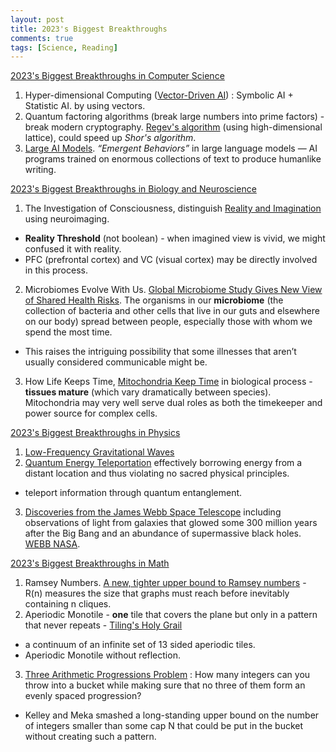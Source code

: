 ```yaml
---
layout: post
title: 2023's Biggest Breakthroughs
comments: true
tags: [Science, Reading]
---
```


[2023's Biggest Breakthroughs in Computer Science](https://www.quantamagazine.org/the-biggest-discoveries-in-computer-science-in-2023-20231220/)


1. Hyper-dimensional Computing ([Vector-Driven AI](https://www.quantamagazine.org/a-new-approach-to-computation-reimagines-artificial-intelligence-20230413/)) : Symbolic AI + Statistic AI. by using vectors.
2. Quantum factoring algorithms (break large numbers into prime factors) - break modern cryptography. [Regev's algorithm](https://www.quantamagazine.org/thirty-years-later-a-speed-boost-for-quantum-factoring-20231017/) (using high-dimensional lattice), could speed up *Shor's algorithm*.
3. [Large AI Models](https://www.quantamagazine.org/the-unpredictable-abilities-emerging-from-large-ai-models-20230316/). *“Emergent Behaviors”* in large language models — AI programs trained on enormous collections of text to produce humanlike writing.


[2023's Biggest Breakthroughs in Biology and Neuroscience](https://www.quantamagazine.org/the-biggest-discoveries-in-biology-in-2023-20231219/)

1. The Investigation of Consciousness, distinguish [Reality and Imagination](https://www.quantamagazine.org/is-it-real-or-imagined-how-your-brain-tells-the-difference-20230524/) using neuroimaging.
  * **Reality Threshold** (not boolean) - when imagined view is vivid, we might confused it with reality.
  * PFC (prefrontal cortex) and VC (visual cortex) may be directly involved in this process.
2.  Microbiomes Evolve With Us. [Global Microbiome Study Gives New View of Shared Health Risks](https://www.quantamagazine.org/global-microbiome-study-gives-new-view-of-shared-health-risks-20230314/). The organisms in our **microbiome** (the collection of bacteria and other cells that live in our guts and elsewhere on our body) spread between people, especially those with whom we spend the most time.
  * This raises the intriguing possibility that some illnesses that aren’t usually considered communicable might be.
3. How Life Keeps Time, [Mitochondria Keep Time](https://www.quantamagazine.org/what-makes-life-tick-mitochondria-may-keep-time-for-cells-20230918/) in biological process - **tissues mature** (which vary dramatically between species). Mitochondria may very well serve dual roles as both the timekeeper and power source for complex cells.


[2023's Biggest Breakthroughs in Physics](https://www.quantamagazine.org/the-biggest-discoveries-in-physics-in-2023-20231221/)
1. [Low-Frequency Gravitational Waves](https://www.quantamagazine.org/an-enormous-gravity-hum-moves-through-the-universe-20230628/)
2. [Quantum Energy Teleportation](https://www.quantamagazine.org/physicists-use-quantum-mechanics-to-pull-energy-out-of-nothing-20230222/) effectively borrowing energy from a distant location and thus violating no sacred physical principles.
  * teleport information through quantum entanglement.
3. [Discoveries from the James Webb Space Telescope](https://www.quantamagazine.org/jwst-spots-giant-black-holes-all-over-the-early-universe-20230814/) including observations of light from galaxies that glowed some 300 million years after the Big Bang and an abundance of supermassive black holes.  [WEBB NASA](https://webb.nasa.gov/).


[2023's Biggest Breakthroughs in Math](https://www.quantamagazine.org/the-biggest-discoveries-in-math-in-2023-20231222/)
1. Ramsey Numbers. [A new, tighter upper bound to Ramsey numbers](https://www.quantamagazine.org/after-nearly-a-century-a-new-limit-for-patterns-in-graphs-20230502/) - R(n) measures the size that graphs must reach before inevitably containing n cliques.
2. Aperiodic Monotile - **one** tile that covers the plane but only in a pattern that never repeats - [Tiling's Holy Grail](https://www.quantamagazine.org/hobbyist-finds-maths-elusive-einstein-tile-20230404/)
  * a continuum of an infinite set of 13 sided aperiodic tiles.
  * Aperiodic Monotile without reflection.
3. [Three Arithmetic Progressions Problem](https://www.quantamagazine.org/surprise-computer-science-proof-stuns-mathematicians-20230321/) : How many integers can you throw into a bucket while making sure that no three of them form an evenly spaced progression?
  * Kelley and Meka smashed a long-standing upper bound on the number of integers smaller than some cap N that could be put in the bucket without creating such a pattern.
